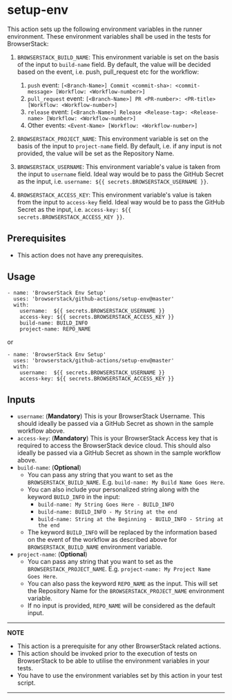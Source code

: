 # setup-env

This action sets up the following environment variables in the runner environment. These environment variables shall be used in the tests for BrowserStack:

1. `BROWSERSTACK_BUILD_NAME`: This environment variable is set on the basis of the input to `build-name` field. By default, the value will be decided based on the event, i.e. push, pull_request etc for the workflow:
   1. `push` event: `[<Branch-Name>] Commit <commit-sha>: <commit-message> [Workflow: <Workflow-number>]`
   2. `pull_request` event: `[<Branch-Name>] PR <PR-number>: <PR-title> [Workflow: <Workflow-number>]`
   3. `release` event: `[<Branch-Name>] Release <Release-tag>: <Release-name> [Workflow: <Workflow-number>]`
   4. Other events: `<Event-Name> [Workflow: <Workflow-number>]`

2. `BROWSERSTACK_PROJECT_NAME`: This environment variable is set on the basis of the input to `project-name` field. By default, i.e. if any input is not provided, the value will be set as the Repository Name.
3. `BROWSERSTACK_USERNAME`: This environment variable's value is taken from the input to `username` field. Ideal way would be to pass the GitHub Secret as the input, i.e. `username: ${{ secrets.BROWSERSTACK_USERNAME }}`.
4. `BROWSERSTACK_ACCESS_KEY`: This environment variable's value is taken from the input to `access-key` field. Ideal way would be to pass the GitHub Secret as the input, i.e. `access-key: ${{ secrets.BROWSERSTACK_ACCESS_KEY }}`.

## Prerequisites
* This action does not have any prerequisites.

## Usage
```
- name: 'BrowserStack Env Setup'
  uses: 'browserstack/github-actions/setup-env@master'
  with:
    username:  ${{ secrets.BROWSERSTACK_USERNAME }}
    access-key: ${{ secrets.BROWSERSTACK_ACCESS_KEY }}
    build-name: BUILD_INFO
    project-name: REPO_NAME
```

or

```
- name: 'BrowserStack Env Setup'
  uses: 'browserstack/github-actions/setup-env@master'
  with:
    username:  ${{ secrets.BROWSERSTACK_USERNAME }}
    access-key: ${{ secrets.BROWSERSTACK_ACCESS_KEY }}
```

## Inputs
* `username`: (**Mandatory**) This is your BrowserStack Username. This should ideally be passed via a GitHub Secret as shown in the sample workflow above.
* `access-key`: (**Mandatory**) This is your BrowserStack Access key that is required to access the BrowserStack device cloud. This should also ideally be passed via a GitHub Secret as shown in the sample workflow above.
* `build-name`: (**Optional**)
  * You can pass any string that you want to set as the `BROWSERSTACK_BUILD_NAME`. E.g. `build-name: My Build Name Goes Here`.
  * You can also include your personalized string along with the keyword `BUILD_INFO` in the input:
    * `build-name: My String Goes Here - BUILD_INFO`
    * `build-name: BUILD_INFO - My String at the end`
    * `build-name: String at the Beginning - BUILD_INFO - String at the end`
  * The keyword `BUILD_INFO` will be replaced by the information based on the event of the workflow as described above for `BROWSERSTACK_BUILD_NAME` environment variable.
* `project-name`: (**Optional**)
  * You can pass any string that you want to set as the `BROWSERSTACK_PROJECT_NAME`. E.g. `project-name: My Project Name Goes Here`.
  * You can also pass the keyword `REPO_NAME` as the input. This will set the Repository Name for the `BROWSERSTACK_PROJECT_NAME` environment variable.
  * If no input is provided, `REPO_NAME` will be considered as the default input.

---
**NOTE**
* This action is a prerequisite for any other BrowserStack related actions.
* This action should be invoked prior to the execution of tests on BrowserStack to be able to utilise the environment variables in your tests.
* You have to use the environment variables set by this action in your test script.
---